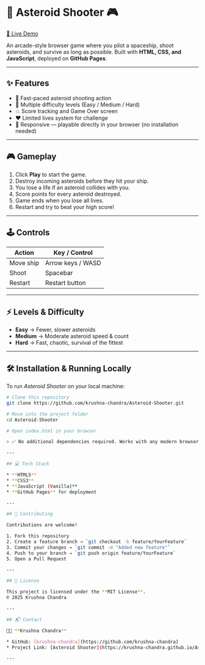 
# 🌌 Asteroid Shooter 🎮

[🚀 Live Demo](https://krushna-chandra.github.io/Asteroid-Shooter/)  

An arcade-style browser game where you pilot a spaceship, shoot asteroids, and survive as long as possible. Built with **HTML, CSS, and JavaScript**, deployed on **GitHub Pages**.

---

## ✨ Features

- 🚀 Fast-paced asteroid shooting action  
- 🎯 Multiple difficulty levels (Easy / Medium / Hard)  
- 💥 Score tracking and Game Over screen  
- ❤️ Limited lives system for challenge  
- 📱 Responsive — playable directly in your browser (no installation needed)  

---

## 🎮 Gameplay

1. Click **Play** to start the game.  
2. Destroy incoming asteroids before they hit your ship.  
3. You lose a life if an asteroid collides with you.  
4. Score points for every asteroid destroyed.  
5. Game ends when you lose all lives.  
6. Restart and try to beat your high score!  

---

## 🕹️ Controls

| Action        | Key / Control     |
|---------------|-------------------|
| Move ship     | Arrow keys / WASD |
| Shoot         | Spacebar          |
| Restart       | Restart button    |

---

## ⚡ Levels & Difficulty

- **Easy** → Fewer, slower asteroids  
- **Medium** → Moderate asteroid speed & count  
- **Hard** → Fast, chaotic, survival of the fittest  

---

## 🛠️ Installation & Running Locally

To run *Asteroid Shooter* on your local machine:

```bash
# Clone this repository
git clone https://github.com/krushna-chandra/Asteroid-Shooter.git

# Move into the project folder
cd Asteroid-Shooter

# Open index.html in your browser

> ✅ No additional dependencies required. Works with any modern browser.

---

## 💻 Tech Stack

* **HTML5**
* **CSS3**
* **JavaScript (Vanilla)**
* **GitHub Pages** for deployment

---

## 🤝 Contributing

Contributions are welcome!

1. Fork this repository
2. Create a feature branch → `git checkout -b feature/YourFeature`
3. Commit your changes → `git commit -m "Added new feature"`
4. Push to your branch → `git push origin feature/YourFeature`
5. Open a Pull Request

---

## 📜 License

This project is licensed under the **MIT License**.
© 2025 Krushna Chandra

---

## 📬 Contact

👨‍💻 **Krushna Chandra**

* GitHub: [krushna-chandra](https://github.com/krushna-chandra)
* Project Link: [Asteroid Shooter](https://krushna-chandra.github.io/Asteroid-Shooter/)

---
